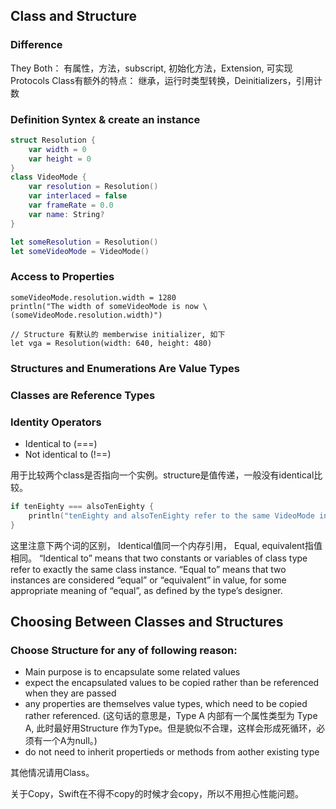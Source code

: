 ## Class and Structure

### Difference
They Both： 有属性，方法，subscript, 初始化方法，Extension, 可实现Protocols
Class有额外的特点： 继承，运行时类型转换，Deinitializers，引用计数

### Definition Syntex & create an instance

```swift
struct Resolution {
    var width = 0
    var height = 0
}
class VideoMode {
    var resolution = Resolution()
    var interlaced = false
    var frameRate = 0.0
    var name: String?
}

let someResolution = Resolution()
let someVideoMode = VideoMode()
```
### Access to Properties

```
someVideoMode.resolution.width = 1280
println("The width of someVideoMode is now \(someVideoMode.resolution.width)")

// Structure 有默认的 memberwise initializer, 如下
let vga = Resolution(width: 640, height: 480)

```

### Structures and Enumerations Are Value Types

### Classes are Reference Types

### Identity Operators

- Identical to (===)
- Not identical to (!==)

用于比较两个class是否指向一个实例。structure是值传递，一般没有identical比较。

```swift
if tenEighty === alsoTenEighty {
    println("tenEighty and alsoTenEighty refer to the same VideoMode instance.")
}
```
这里注意下两个词的区别， Identical值同一个内存引用， Equal, equivalent指值相同。
“Identical to” means that two constants or variables of class type refer to exactly the same class instance.
“Equal to” means that two instances are considered “equal” or “equivalent” in value, for some appropriate meaning of “equal”, as defined by the type’s designer.


## Choosing Between Classes and Structures

### Choose Structure for any of following reason:

- Main purpose is to encapsulate some related values
- expect the encapsulated values to be copied rather than be referenced when they are passed
- any properties are themselves value types, which need to be copied rather referenced.
(这句话的意思是，Type A 内部有一个属性类型为 Type A, 此时最好用Structure 作为Type。但是貌似不合理，这样会形成死循环，必须有一个A为null。)
- do not need to inherit propertieds or methods from aother existing type

其他情况请用Class。

关于Copy，Swift在不得不copy的时候才会copy，所以不用担心性能问题。




